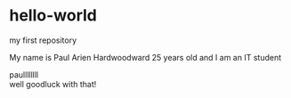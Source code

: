 # hello-world
my first repository

My name is Paul Arien Hardwoodward
25 years old and I am an IT student




paullllllll <br>
well goodluck with that!